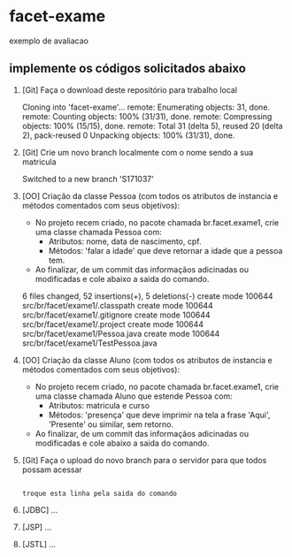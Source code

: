 # facet-exame
exemplo de avaliacao

## implemente os códigos solicitados abaixo

1. [Git] Faça o download deste repositório para trabalho local

   Cloning into 'facet-exame'...
   remote: Enumerating objects: 31, done.
   remote: Counting objects: 100% (31/31), done.
   remote: Compressing objects: 100% (15/15), done.
   remote: Total 31 (delta 5), reused 20 (delta 2), pack-reused 0
   Unpacking objects: 100% (31/31), done.


2. [Git] Crie um novo branch localmente com o nome sendo a sua matricula

   Switched to a new branch 'S171037'

   
3. [OO] Criação da classe Pessoa (com todos os atributos de instancia e métodos comentados com seus objetivos):
   - No projeto recem criado, no pacote chamada br.facet.exame1, crie uma classe chamada Pessoa com:
     - Atributos: nome, data de nascimento, cpf.
     - Métodos: 'falar a idade' que deve retornar a idade que a pessoa tem. 
   - Ao finalizar, de um commit das informaçãos adicinadas ou modificadas e cole abaixo a saida do comando.
   
   6 files changed, 52 insertions(+), 5 deletions(-)
   create mode 100644 src/br/facet/exame1/.classpath
   create mode 100644 src/br/facet/exame1/.gitignore
   create mode 100644 src/br/facet/exame1/.project
   create mode 100644 src/br/facet/exame1/Pessoa.java
   create mode 100644 src/br/facet/exame1/TestPessoa.java


4. [OO] Criação da classe Aluno (com todos os atributos de instancia e métodos comentados com seus objetivos):
   - No projeto recem criado, no pacote chamada br.facet.exame1, crie uma classe chamada Aluno que estende Pessoa com:
     - Atributos: matricula e curso
     - Métodos: 'presença' que deve imprimir na tela a frase 'Aqui', 'Presente' ou similar, sem retorno.
   - Ao finalizar, de um commit das informaçãos adicinadas ou modificadas e cole abaixo a saida do comando.
   


5. [Git] Faça o upload do novo branch para o servidor para que todos possam acessar

    ```
   
   troque esta linha pela saida do comando
   
   ```
6. [JDBC] ...

7. [JSP] ...

8. [JSTL] ...
